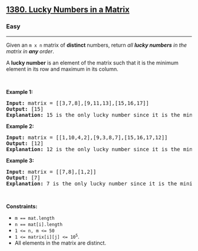 <h2><a href="https://leetcode.com/problems/lucky-numbers-in-a-matrix/">1380. Lucky Numbers in a Matrix</a></h2><h3>Easy</h3><hr><div style="user-select: auto;"><p style="user-select: auto;">Given an <code style="user-select: auto;">m x n</code> matrix of <strong style="user-select: auto;">distinct </strong>numbers, return <em style="user-select: auto;">all <strong style="user-select: auto;">lucky numbers</strong> in the matrix in <strong style="user-select: auto;">any </strong>order</em>.</p>

<p style="user-select: auto;">A <strong style="user-select: auto;">lucky number</strong> is an element of the matrix such that it is the minimum element in its row and maximum in its column.</p>

<p style="user-select: auto;">&nbsp;</p>
<p style="user-select: auto;"><strong style="user-select: auto;">Example 1:</strong></p>

<pre style="user-select: auto;"><strong style="user-select: auto;">Input:</strong> matrix = [[3,7,8],[9,11,13],[15,16,17]]
<strong style="user-select: auto;">Output:</strong> [15]
<strong style="user-select: auto;">Explanation:</strong> 15 is the only lucky number since it is the minimum in its row and the maximum in its column.
</pre>

<p style="user-select: auto;"><strong style="user-select: auto;">Example 2:</strong></p>

<pre style="user-select: auto;"><strong style="user-select: auto;">Input:</strong> matrix = [[1,10,4,2],[9,3,8,7],[15,16,17,12]]
<strong style="user-select: auto;">Output:</strong> [12]
<strong style="user-select: auto;">Explanation:</strong> 12 is the only lucky number since it is the minimum in its row and the maximum in its column.
</pre>

<p style="user-select: auto;"><strong style="user-select: auto;">Example 3:</strong></p>

<pre style="user-select: auto;"><strong style="user-select: auto;">Input:</strong> matrix = [[7,8],[1,2]]
<strong style="user-select: auto;">Output:</strong> [7]
<strong style="user-select: auto;">Explanation:</strong> 7 is the only lucky number since it is the minimum in its row and the maximum in its column.
</pre>

<p style="user-select: auto;">&nbsp;</p>
<p style="user-select: auto;"><strong style="user-select: auto;">Constraints:</strong></p>

<ul style="user-select: auto;">
	<li style="user-select: auto;"><code style="user-select: auto;">m == mat.length</code></li>
	<li style="user-select: auto;"><code style="user-select: auto;">n == mat[i].length</code></li>
	<li style="user-select: auto;"><code style="user-select: auto;">1 &lt;= n, m &lt;= 50</code></li>
	<li style="user-select: auto;"><code style="user-select: auto;">1 &lt;= matrix[i][j] &lt;= 10<sup style="user-select: auto;">5</sup></code>.</li>
	<li style="user-select: auto;">All elements in the matrix are distinct.</li>
</ul>
</div>